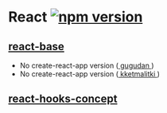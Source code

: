# React [![npm version](https://img.shields.io/npm/v/react.svg?style=flat)](https://www.npmjs.com/package/react)

## [react-base](https://github.com/hoseong511/react-redux/tree/main/react-base)
- No create-react-app version ([ gugudan ](https://hoseong511.github.io/react-redux/react-base/gugudan/))
- No create-react-app version ([ kketmalitki ]("https://hoseong511.github.io/react-redux/react-base/kketmalitki-hooks/"))
  
## [react-hooks-concept](https://github.com/hoseong511/react-redux/tree/main/react-hooks-concept)
